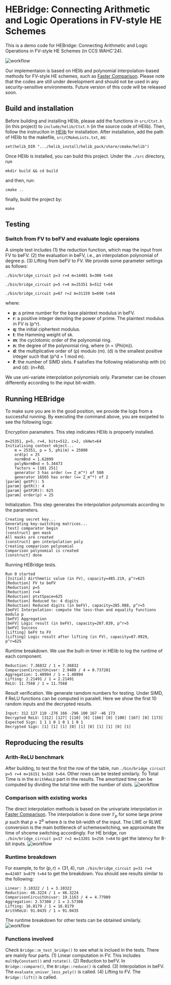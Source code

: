 # HEBridge: Connecting Arithmetic and Logic Operations in FV-style HE Schemes

This is a demo code for HEBridge: Connecting Arithmetic and Logic Operations in FV-style HE Schemes (in CCS WAHC'24).

![workflow](./figure/workflow.png "HEBridge")

Our implementaion is based on HElib and polynomial interpolation-based methods for FV-style HE schemes, such as [Faster Comparison](https://eprint.iacr.org/2021/315). Please note that the codes are still under development and should not be used in any security-sensitive environments. Future version of this code will be released soon.

## Build and installation
Before building and installing HElib, please add the functions in ```src/Ctxt.h``` (in this project) to ```include/helib/Ctxt.h``` (in the source code of HElib). Then, follow the instruciton in [HElib](https://github.com/homenc/HElib) for installation. After installation, add the path of HElib to the makefile, ```src/CMakeLists.txt```,  as:

    set(helib_DIR ".../helib_install/helib_pack/share/cmake/helib")

Once HElib is installed, you can build this project. Under the  ```./src``` directory, run

    mkdir build && cd build

and then, run:

    cmake ..

finally, build the project by:

    make

## Testing
### Switch from FV to beFV and evaluate logic operaions
A simple test includes (1) the reduction function, which map the input from FV to beFV. (2) the evaluation in beFV, i.e., an interpolation polynomial of degree p. (3) Lifting from beFV to FV. We provide some parameter settings as follows:
  
    ./bin/bridge_circuit p=3 r=4 m=14401 b=300 t=64

    ./bin/bridge_circuit p=5 r=4 m=25351 b=512 t=64
    
    ./bin/bridge_circuit p=67 r=2 m=31159 b=690 t=64
    
where:
- **p**: a prime number for the base plaintext modulus in beFV.
- **r**: a positive integer denoting the power of prime. The plaintext modulus in FV is \(p^r\).
- **q**: the initial ciphertext modulus.
- **t**: the Hamming weight of sk.
- **m**: the cyclotomic order of the polynomial ring.
- **n**: the degree of the polynomial ring, where \(n = \Phi(m)\).
- **d**: the multiplicative order of \(p\) modulo \(m\). \(d\) is the smallest positive integer such that \(p^d = 1 mod m\).
- **ℓ**: the number of SIMD slots. ℓ satisfies the following relationship with \(n\) and \(d\): \(n=ℓd\).

We use uni-variate interpolation polynomials only. Parameter can be chosen differently according to the input bit-width.

## Running HEBridge
To make sure you are in the good position, we provide the logs from a successful running. By executing the command above, you are excpeted to see the following logs:

Encryption paramaters. This step indicates HElib is propoerly installed.

    m=25351, p=5, r=4, bits=512, c=2, skHwt=64
    Initialising context object...
        m = 25351, p = 5, phi(m) = 25000
        ord(p) = 25
        normBnd = 1.62099
        polyNormBnd = 5.34473
        factors = [101 251]
        generator 3 has order (== Z_m^*) of 500
        generator 16565 has order (== Z_m^*) of 2
    [param] getP(): 5
    [param] getR(): 4
    [param] getP2R(): 625
    [param] order(p) = 25

Initialization. This step generates the interpolation polynomials according to the parameters.

    Creating secret key...
    Generating key-switching matrices...
    [test] comparator begin
    [construct] gen mask
    All masks are created
    [construct] gen interpolation poly
    Creating comparison polynomial
    Comparison polynomial is created
    [construct] done

Running HEBridge tests.

    Run 0 started
    [Initial] Airthmetic value (in FV), capacity=485.219, p^r=625
    [Reduction] FV to beFV
    [Reduction] p=5
    [Reduction] r=4
    [Reduction] ptxtSpace=625
    [Reduction] Reduced to: 4 digits
    [Reduction] Reduced digits (in beFV), capacity=285.988, p^r=5
    [beFV] Interpolation: compute the less-than and equality functions modulo p
    [beFV] Aggregation
    [beFV] Logic result (in beFV), capacity=207.039, p^r=5
    [beFV] Success
    [Lifting] beFV to FV
    [Lifting] Logic result after lifting (in FV), capacity=87.9929, p^r=625

Runtime breakdown. We use the built-in timer in HElib to log the runtime of each component.
 
    Reduction: 7.36832 / 1 = 7.36832
    ComparisonCircuitUnivar: 2.9488 / 4 = 0.737201  
    Aggregation: 1.40994 / 1 = 1.40994  
    Lifting: 2.21491 / 1 = 2.21491  
    ReLU: 11.7568 / 1 = 11.7568  

Result verification. We generate ramdom numbers for testing. Under SIMD, ℓ ReLU functions can be computed in paralell. Here we show the first 10 random inputs and the decrypted results.

    Input: 312 127 110 -276 166 -296 100 167 -46 173
    Decrypted ReLU: [312] [127] [110] [0] [166] [0] [100] [167] [0] [173]
    Expected Sign: 1 1 1 0 1 0 1 1 0 1
    Decrypted Sign: [1] [1] [1] [0] [1] [0] [1] [1] [0] [1]

## Reproducing the results
### Arith-ReLU benchmark
After building, to test the first the row of the table, run ```./bin/bridge_circuit p=5 r=4 m=16151 b=320 t=64```. Other rows can be tested similarly. To Total Time is in the ```ArithReLU``` part in the results. The amortized time can be computed by dividing the total time with the number of slots.
![workflow](./figure/table2.jpg "HEBridge")

### Comparison with existing works
The direct interpolation methods is based on the univariate interpolation in [Faster Comparison](https://eprint.iacr.org/2021/315). The interpolation is done over $\mathbb{F}_p$ for some large prime $p$ such that $p\approx2^b$ where $b$ is the bit-width of the input. The LWE or RLWE conversion is the main bottleneck of schemeswitching, we approximate the time of shceme switching accordingly. For HE bridge, run ```./bin/bridge_circuit p=17 r=2 m=13201 b=256 t=64``` to get the latency for 8-bit inputs.
![workflow](./figure/figure6.jpg "HEBridge")

### Runtime breakdown
For example, to for $(p,r)=(31,4)$, run ```./bin/bridge_circuit p=31 r=4 m=42407 b=879 t=64``` to get the breakdown. You should see results similar to the following:

    Linear: 3.10322 / 1 = 3.10322  
    Reduction: 46.3224 / 1 = 46.3224
    ComparisonCircuitUnivar: 19.1163 / 4 = 4.77909
    Aggregation: 2.57308 / 1 = 2.57308
    Lifting: 16.8179 / 1 = 16.8179
    ArithReLU: 91.0435 / 1 = 91.0435

The runtime breakdown for other tests can be obtained similarly.
![workflow](./figure/table3.jpg "HEBridge")

### Functions involved
Check ```Bridge::m_test_bridge()``` to see what is inclued in the tests. There are mainly four parts. (1) Linear computation in FV. This includes ```multByConstant()``` and ```rotate()```. (2) Reduction to beFV. In ```Bridge::compare()```, the ```Bridge::reduce()``` is called. (3) Interpolation in beFV. The ```evaluate_univar_less_poly()``` is called. (4) Lifting to FV. The ```Bridge::lift()``` is called.